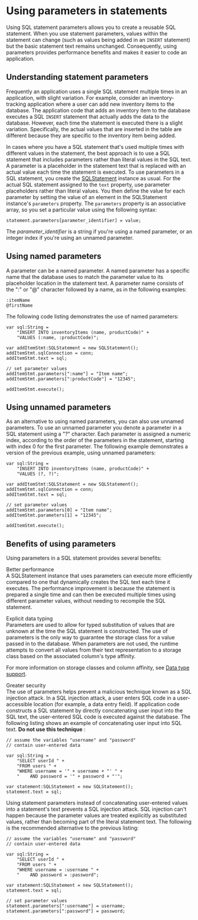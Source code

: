 # Using parameters in statements

<div>

Using SQL statement parameters allows you to create a reusable SQL statement.
When you use statement parameters, values within the statement can change (such
as values being added in an `INSERT` statement) but the basic statement text
remains unchanged. Consequently, using parameters provides performance benefits
and makes it easier to code an application.

</div>

<div>

## Understanding statement parameters

<div>

Frequently an application uses a single SQL statement multiple times in an
application, with slight variation. For example, consider an inventory-tracking
application where a user can add new inventory items to the database. The
application code that adds an inventory item to the database executes a SQL
`INSERT` statement that actually adds the data to the database. However, each
time the statement is executed there is a slight variation. Specifically, the
actual values that are inserted in the table are different because they are
specific to the inventory item being added.

In cases where you have a SQL statement that's used multiple times with
different values in the statement, the best approach is to use a SQL statement
that includes parameters rather than literal values in the SQL text. A parameter
is a placeholder in the statement text that is replaced with an actual value
each time the statement is executed. To use parameters in a SQL statement, you
create the
[SQLStatement](https://help.adobe.com/en_US/FlashPlatform/reference/actionscript/3/flash/data/SQLStatement.html)
instance as usual. For the actual SQL statement assigned to the `text` property,
use parameter placeholders rather than literal values. You then define the value
for each parameter by setting the value of an element in the SQLStatement
instance's `parameters` property. The `parameters` property is an associative
array, so you set a particular value using the following syntax:

    statement.parameters[parameter_identifier] = value;

The _parameter_identifier_ is a string if you're using a named parameter, or an
integer index if you're using an unnamed parameter.

</div>

</div>

<div>

## Using named parameters

<div>

A parameter can be a named parameter. A named parameter has a specific name that
the database uses to match the parameter value to its placeholder location in
the statement text. A parameter name consists of the ":" or "@" character
followed by a name, as in the following examples:

    :itemName
    @firstName

The following code listing demonstrates the use of named parameters:

    var sql:String =
    	"INSERT INTO inventoryItems (name, productCode)" +
    	"VALUES (:name, :productCode)";

    var addItemStmt:SQLStatement = new SQLStatement();
    addItemStmt.sqlConnection = conn;
    addItemStmt.text = sql;

    // set parameter values
    addItemStmt.parameters[":name"] = "Item name";
    addItemStmt.parameters[":productCode"] = "12345";

    addItemStmt.execute();

</div>

</div>

<div>

## Using unnamed parameters

<div>

As an alternative to using named parameters, you can also use unnamed
parameters. To use an unnamed parameter you denote a parameter in a SQL
statement using a "?" character. Each parameter is assigned a numeric index,
according to the order of the parameters in the statement, starting with index 0
for the first parameter. The following example demonstrates a version of the
previous example, using unnamed parameters:

    var sql:String =
    	"INSERT INTO inventoryItems (name, productCode)" +
    	"VALUES (?, ?)";

    var addItemStmt:SQLStatement = new SQLStatement();
    addItemStmt.sqlConnection = conn;
    addItemStmt.text = sql;

    // set parameter values
    addItemStmt.parameters[0] = "Item name";
    addItemStmt.parameters[1] = "12345";

    addItemStmt.execute();

</div>

</div>

<div>

## Benefits of using parameters

<div>

Using parameters in a SQL statement provides several benefits:

Better performance  
A SQLStatement instance that uses parameters can execute more efficiently
compared to one that dynamically creates the SQL text each time it executes. The
performance improvement is because the statement is prepared a single time and
can then be executed multiple times using different parameter values, without
needing to recompile the SQL statement.

Explicit data typing  
Parameters are used to allow for typed substitution of values that are unknown
at the time the SQL statement is constructed. The use of parameters is the only
way to guarantee the storage class for a value passed in to the database. When
parameters are not used, the runtime attempts to convert all values from their
text representation to a storage class based on the associated column's type
affinity.

For more information on storage classes and column affinity, see
[Data type support](WSd47bd22bdd97276f2aceae3b1262b7f2d43-8000.html).

Greater security  
The use of parameters helps prevent a malicious technique known as a SQL
injection attack. In a SQL injection attack, a user enters SQL code in a
user-accessible location (for example, a data entry field). If application code
constructs a SQL statement by directly concatenating user input into the SQL
text, the user-entered SQL code is executed against the database. The following
listing shows an example of concatenating user input into SQL text. **Do not use
this technique** :

    // assume the variables "username" and "password"
    // contain user-entered data

    var sql:String =
    	"SELECT userId " +
    	"FROM users " +
    	"WHERE username = '" + username + "' " +
    	"    AND password = '" + password + "'";

    var statement:SQLStatement = new SQLStatement();
    statement.text = sql;

Using statement parameters instead of concatenating user-entered values into a
statement's text prevents a SQL injection attack. SQL injection can't happen
because the parameter values are treated explicitly as substituted values,
rather than becoming part of the literal statement text. The following is the
recommended alternative to the previous listing:

    // assume the variables "username" and "password"
    // contain user-entered data

    var sql:String =
    	"SELECT userId " +
    	"FROM users " +
    	"WHERE username = :username " +
    	"    AND password = :password";

    var statement:SQLStatement = new SQLStatement();
    statement.text = sql;

    // set parameter values
    statement.parameters[":username"] = username;
    statement.parameters[":password"] = password;

</div>

</div>

<div>

<div>

</div>

</div>
